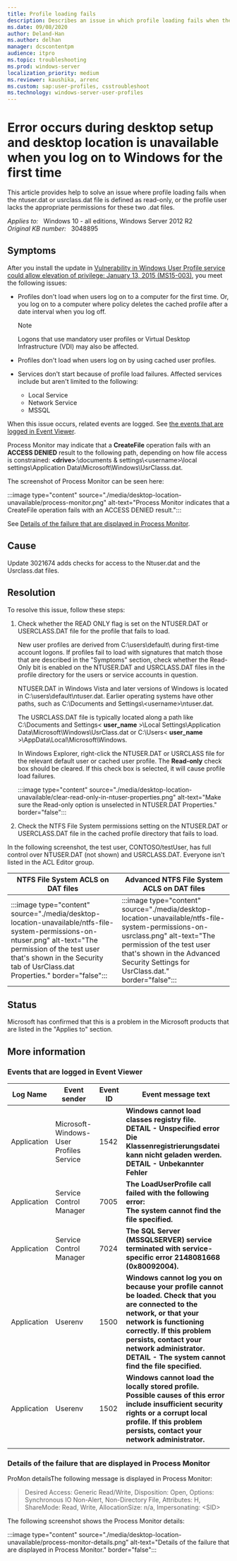 ```yaml
---
title: Profile loading fails
description: Describes an issue in which profile loading fails when the ntuser.dat or usrclass.dat file is defined as read-only, or the profile user lacks the appropriate permissions for these two .dat files.
ms.date: 09/08/2020
author: Deland-Han
ms.author: delhan
manager: dcscontentpm
audience: itpro
ms.topic: troubleshooting
ms.prod: windows-server
localization_priority: medium
ms.reviewer: kaushika, arrenc
ms.custom: sap:user-profiles, csstroubleshoot
ms.technology: windows-server-user-profiles
---
```

# Error occurs during desktop setup and desktop location is unavailable when you log on to Windows for the first time

This article provides help to solve an issue where profile loading fails when the ntuser.dat or usrclass.dat file is defined as read-only, or the profile user lacks the appropriate permissions for these two .dat files.

_Applies to:_ &nbsp; Windows 10 - all editions, Windows Server 2012 R2  
_Original KB number:_ &nbsp; 3048895

## Symptoms  

After you install the update in [Vulnerability in Windows User Profile service could allow elevation of privilege: January 13, 2015 (MS15-003)](https://support.microsoft.com/help/3021674), you meet the following issues:

- Profiles don't load when users log on to a computer for the first time. Or, you log on to a computer where policy deletes the cached profile after a date interval when you log off.

    > [!NOTE]
    > Logons that use mandatory user profiles or Virtual Desktop Infrastructure (VDI) may also be affected.

- Profiles don't load when users log on by using cached user profiles.
- Services don't start because of profile load failures. Affected services include but aren't limited to the following:
  - Local Service
  - Network Service
  - MSSQL

When this issue occurs, related events are logged. See [the events that are logged in Event Viewer](#more-information).

Process Monitor may indicate that a **CreateFile** operation fails with an **ACCESS DENIED** result to the following path, depending on how file access is constrained:
**\<drive>**:\documents & settings\\\<username>\local settings\Application Data\Microsoft\Windows\UsrClasss.dat.

The screenshot of Process Monitor can be seen here:

:::image type="content" source="./media/desktop-location-unavailable/process-monitor.png" alt-text="Process Monitor indicates that a CreateFile operation fails with an ACCESS DENIED result.":::

See [Details of the failure that are displayed in Process Monitor](#details-of-the-failure-that-are-displayed-in-process-monitor).

## Cause

Update 3021674 adds checks for access to the Ntuser.dat and the Usrclass.dat files.

## Resolution

To resolve this issue, follow these steps:  

1. Check whether the READ ONLY flag is set on the NTUSER.DAT or USERCLASS.DAT file for the profile that fails to load.

    New user profiles are derived from C:\users\default\ during first-time account logons. If profiles fail to load with signatures that match those that are described in the "Symptoms" section, check whether the Read-Only bit is enabled on the NTUSER.DAT and USRCLASS.DAT files in the profile directory for the users or service accounts in question.

    NTUSER.DAT in Windows Vista and later versions of Windows is located in C:\users\default\ntuser.dat. Earlier operating systems have other paths, such as C:\Documents and Settings\\\<username>\ntuser.dat.

    The USRCLASS.DAT file is typically located along a path like C:\Documents and Settings\< **user_name** >\Local Settings\Application Data\Microsoft\Windows\UsrClass.dat or C:\Users\< **user_name** >\AppData\Local\Microsoft\Windows.

    In Windows Explorer, right-click the NTUSER.DAT or USRCLASS file for the relevant default user or cached user profile. The **Read-only** check box should be cleared. If this check box is selected, it will cause profile load failures.

    :::image type="content" source="./media/desktop-location-unavailable/clear-read-only-in-ntuser-properties.png" alt-text="Make sure the Read-only option is unselected in NTUSER.DAT Properties." border="false":::

2. Check the NTFS File System permissions setting on the NTUSER.DAT or USERCLASS.DAT file in the cached profile directory that fails to load.

In the following screenshot, the test user, CONTOSO/testUser, has full control over NTUSER.DAT (not shown) and USRCLASS.DAT. Everyone isn't listed in the ACL Editor group.

|NTFS File System ACLS on DAT files|Advanced NTFS File System ACLS on DAT files|
|---|---|
|:::image type="content" source="./media/desktop-location-unavailable/ntfs-file-system-permissions-on-ntuser.png" alt-text="The permission of the test user that's shown in the Security tab of UsrClass.dat Properties." border="false":::<br/>|:::image type="content" source="./media/desktop-location-unavailable/ntfs-file-system-permissions-on-usrclass.png" alt-text="The permission of the test user that's shown in the Advanced Security Settings for UsrClass.dat." border="false":::|

## Status

Microsoft has confirmed that this is a problem in the Microsoft products that are listed in the "Applies to" section.

## More information

### Events that are logged in Event Viewer

|Log Name|Event sender|Event ID|Event message text|
|---|---|---|---|
|Application|Microsoft-Windows-User Profiles Service|1542| **Windows cannot load classes registry file.<br/>DETAIL - Unspecified error<br/>Die Klassenregistrierungsdatei kann nicht geladen werden.<br/>DETAIL - Unbekannter Fehler** |
|Application|Service Control Manager|7005| **The LoadUserProfile call failed with the following error:<br/>The system cannot find the file specified.** |
|Application|Service Control Manager|7024| **The SQL Server (MSSQLSERVER) service terminated with service-specific error 2148081668 (0x80092004).** |
|Application|Userenv|1500| **Windows cannot log you on because your profile cannot be loaded. Check that you are connected to the network, or that your network is functioning correctly. If this problem persists, contact your network administrator. DETAIL - The system cannot find the file specified.** |
|Application|Userenv|1502| **Windows cannot load the locally stored profile. Possible causes of this error include insufficient security rights or a corrupt local profile. If this problem persists, contact your network administrator.** |
|||||

### Details of the failure that are displayed in Process Monitor

ProMon detailsThe following message is displayed in Process Monitor:

> Desired Access: Generic Read/Write, Disposition: Open, Options: Synchronous IO Non-Alert, Non-Directory File, Attributes: H, ShareMode: Read, Write, AllocationSize: n/a, Impersonating: \<SID>  

The following screenshot shows the Process Monitor details:

:::image type="content" source="./media/desktop-location-unavailable/process-monitor-details.png" alt-text="Details of the failure that are displayed in Process Monitor." border="false":::
